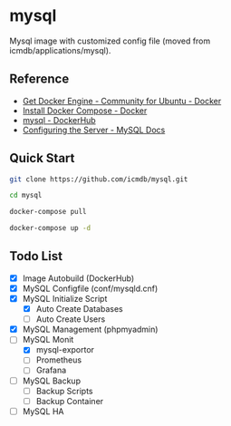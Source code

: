 # mysql

Mysql image with customized config file (moved from icmdb/applications/mysql).

## Reference

* [Get Docker Engine - Community for Ubuntu - Docker](https://docs.docker.com/install/linux/docker-ce/ubuntu/)
* [Install Docker Compose - Docker](https://docs.docker.com/compose/install/)
* [mysql - DockerHub](https://hub.docker.com/_/mysql)
* [Configuring the Server - MySQL Docs](https://dev.mysql.com/doc/refman/5.7/en/server-configuration.html)


## Quick Start

```bash
git clone https://github.com/icmdb/mysql.git

cd mysql

docker-compose pull

docker-compose up -d
```

## Todo List

* [x] Image Autobuild (DockerHub)
* [x] MySQL Configfile (conf/mysqld.cnf)
* [x] MySQL Initialize Script
    * [x] Auto Create Databases
    * [ ] Auto Create Users
* [x] MySQL Management (phpmyadmin)
* [ ] MySQL Monit
    * [x] mysql-exportor
    * [ ] Prometheus
    * [ ] Grafana
* [ ] MySQL Backup
    * [ ] Backup Scripts
    * [ ] Backup Container
* [ ] MySQL HA
